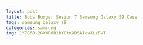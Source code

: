```yaml
---
layout: post
title: Bobs Burger Sesion 7 Samsung Galaxy S9 Case
tags: samsung galaxy s9
categories: samsung
img: 1Y7G68-2GXWD0B1bYCtmXDSAIcvXLzEvT
---
```

